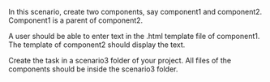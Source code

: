 In this scenario, create two components, say component1 and component2. Component1 is a parent of
component2.

A user should be able to enter text in the .html template file of component1. The template of
component2 should display the text.

Create the task in a scenario3 folder of your project. All files of the components should be inside
the scenario3 folder.
